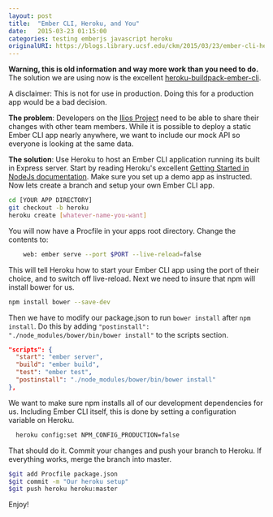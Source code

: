```yaml
---
layout: post
title:  "Ember CLI, Heroku, and You"
date:   2015-03-23 01:15:00
categories: testing emberjs javascript heroku
originalURI: https://blogs.library.ucsf.edu/ckm/2015/03/23/ember-cli-heroku-and-you/
---
```


**Warning, this is old information and way more work than you need to do.** The solution we are using now is the excellent [heroku-buildpack-ember-cli](https://github.com/tonycoco/heroku-buildpack-ember-cli). 

A disclaimer: This is not for use in production. Doing this for a production app would be a bad decision. 

**The problem**: Developers on the [Ilios Project](http://github.com/ilios/frontend "Ilios Project") need to be able to share their changes with other team members. While it is possible to deploy a static Ember CLI app nearly anywhere, we want to include our mock API so everyone is looking at the same data.

**The solution**: Use Heroku to host an Ember CLI application running its built in Express server. Start by reading Heroku's excellent [Getting Started in NodeJs documentation](https://devcenter.heroku.com/articles/getting-started-with-nodejs#introduction "Getting Started in NodeJs documentation"). Make sure you set up a demo app as instructed. Now lets create a branch and setup your own Ember CLI app.

```bash
cd [YOUR APP DIRECTORY]
git checkout -b heroku
heroku create [whatever-name-you-want]
```

You will now have a Procfile in your apps root directory. Change the contents to:

```bash
    web: ember serve --port $PORT --live-reload=false
  ```

This will tell Heroku how to start your Ember CLI app using the port of their choice, and to switch off live-reload. Next we need to insure that npm will install bower for us.

```bash
npm install bower --save-dev
```

Then we have to modify our package.json to run `bower install` after `npm install`. Do this by adding `"postinstall": "./node_modules/bower/bin/bower install"` to the scripts section.

```json
"scripts": {
  "start": "ember server",
  "build": "ember build",
  "test": "ember test",
  "postinstall": "./node_modules/bower/bin/bower install"
},
```

We want to make sure npm installs all of our development dependencies for us. Including Ember CLI itself, this is done by setting a configuration variable on Heroku.

```bash
  heroku config:set NPM_CONFIG_PRODUCTION=false
```

That should do it. Commit your changes and push your branch to Heroku. If everything works, merge the branch into master.

```bash
$git add Procfile package.json
$git commit -m "Our heroku setup"
$git push heroku heroku:master
```

Enjoy!

